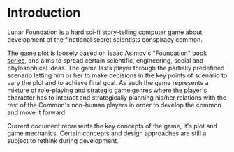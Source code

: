 # Introduction

Lunar Foundation is a hard sci-fi story-telling computer game about development of the finctional secret scientists conspiracy common.

The game plot is loosely based on Isaac Asimov's ["Foundation" book series](https://en.wikipedia.org/wiki/Foundation_series), and aims to spread certain scientific, engineering, social and phylosophical ideas. The game lasts player through the partially predefined scenario letting him or her to make decisions in the key points of scenario to vary the plot and to achieve final goal. As such the game represents a mixture of role-playing and strategic game genres where the player's character has to interact and strategically planning his/her relations with the rest of the Common's non-human players in order to develop the common and move it forward.

Current document represents the key concepts of the game, it's plot and game mechanics. Certain concepts and design approaches are still a subject to rethink during development.
